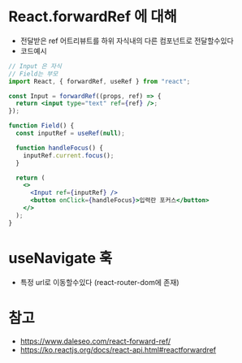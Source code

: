 
# React.forwardRef 에 대해

- 전달받은 ref 어트리뷰트를 하위 자식내의 다른 컴포넌트로 전달할수있다
- 코드예시

~~~ jsx
// Input 은 자식
// Field는 부모
import React, { forwardRef, useRef } from "react";

const Input = forwardRef((props, ref) => {
  return <input type="text" ref={ref} />;
});

function Field() {
  const inputRef = useRef(null);

  function handleFocus() {
    inputRef.current.focus();
  }

  return (
    <>
      <Input ref={inputRef} />
      <button onClick={handleFocus}>입력란 포커스</button>
    </>
  );
}
~~~

# useNavigate 훅

- 특정 url로 이동할수있다 (react-router-dom에 존재)



# 참고

- <https://www.daleseo.com/react-forward-ref/>
- <https://ko.reactjs.org/docs/react-api.html#reactforwardref>
